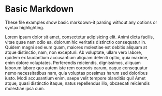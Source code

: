 # Basic Markdown

These file examples show basic markdown-it parsing without any options or syntax highlighting.

Lorem ipsum dolor sit amet, consectetur adipisicing elit. Animi dicta facilis, vitae quae nam odio ea, dolorum hic veritatis distinctio consequatur in. Quidem magni sed eum quam, maiores molestiae est debitis aliquam at atque distinctio, nam, non excepturi. Ab voluptate, ullam vero labore, quidem ex laudantium accusantium aliquam deleniti optio, quia maxime, enim dolore voluptates. Perferendis reiciendis, dignissimos, aliquam laborum labore quo autem iste rem corporis earum, eaque consequatur nemo necessitatibus nam, quia voluptas possimus harum sed doloribus iusto. Modi accusantium enim, saepe velit tempore blanditiis qui! Amet atque, quasi distinctio itaque, natus repellendus illo, obcaecati reiciendis molestiae ipsa cum.